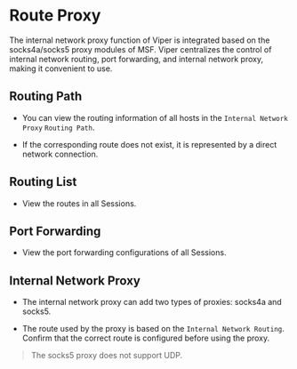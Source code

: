 # Route Proxy

The internal network proxy function of Viper is integrated based on the socks4a/socks5 proxy modules of MSF. Viper centralizes the control of internal network routing, port forwarding, and internal network proxy, making it convenient to use.

## Routing Path

+ You can view the routing information of all hosts in the `Internal Network Proxy` `Routing Path`.

+ If the corresponding route does not exist, it is represented by a direct network connection.

## Routing List

+ View the routes in all Sessions.

## Port Forwarding

+ View the port forwarding configurations of all Sessions.

## Internal Network Proxy

+ The internal network proxy can add two types of proxies: socks4a and socks5.

+ The route used by the proxy is based on the `Internal Network Routing`. Confirm that the correct route is configured before using the proxy.

> The socks5 proxy does not support UDP.